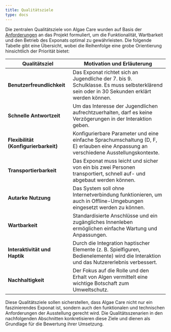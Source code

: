 ```yaml
---
title: Qualitätsziele
type: docs
---
```


Die zentralen Qualitätsziele von Algae Care wurden auf Basis der [Anforderungen](/sad/anforderungen) an das Projekt formuliert, um die Funktionalität, Wartbarkeit und den Betrieb des Exponats optimal zu gewährleisten. Die folgende Tabelle gibt eine Übersicht, wobei die Reihenfolge eine grobe Orientierung hinsichtlich der Priorität bietet:

| Qualitätsziel                  | Motivation und Erläuterung                                                                                     |
| ------------------------------ | ------------------------------------------------------------------------------------------------------------- |
| **Benutzerfreundlichkeit**     | Das Exponat richtet sich an Jugendliche der 7. bis 9. Schulklasse. Es muss selbsterklärend sein oder in 30 Sekunden erklärt werden können. |
| **Schnelle Antwortzeit**       | Um das Interesse der Jugendlichen aufrechtzuerhalten, darf es keine Verzögerungen in der Interaktion geben. |
| **Flexibilität (Konfigurierbarkeit)** | Konfigurierbare Parameter und eine einfache Sprachumschaltung (D, F, E) erlauben eine Anpassung an verschiedene Ausstellungskontexte. |
| **Transportierbarkeit**        | Das Exponat muss leicht und sicher von ein bis zwei Personen transportiert, schnell auf- und abgebaut werden können. |
| **Autarke Nutzung**            | Das System soll ohne Internetverbindung funktionieren, um auch in Offline-Umgebungen eingesetzt werden zu können. |
| **Wartbarkeit**                | Standardisierte Anschlüsse und ein zugängliches Innenleben ermöglichen einfache Wartung und Anpassungen. |
| **Interaktivität und Haptik**  | Durch die Integration haptischer Elemente (z. B. Spielfiguren, Bedienelemente) wird die Interaktion und das Nutzererlebnis verbessert. |
| **Nachhaltigkeit**             | Der Fokus auf die Rolle und den Erhalt von Algen vermittelt eine wichtige Botschaft zum Umweltschutz. |

Diese Qualitätsziele sollen sicherstellen, dass Algae Care nicht nur ein faszinierendes Exponat ist, sondern auch den funktionalen und technischen Anforderungen der Ausstellung gerecht wird. Die Qualitätsszenarien in den nachfolgenden Abschnitten konkretisieren diese Ziele und dienen als Grundlage für die Bewertung ihrer Umsetzung.